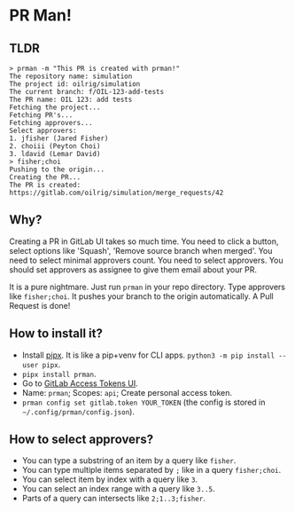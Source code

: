 # PR Man!

## TLDR

```
> prman -m "This PR is created with prman!"
The repository name: simulation
The project id: oilrig/simulation
The current branch: f/OIL-123-add-tests
The PR name: OIL 123: add tests
Fetching the project...
Fetching PR's...
Fetching approvers...
Select approvers:
1. jfisher (Jared Fisher)
2. choiii (Peyton Choi)
3. ldavid (Lemar David)
> fisher;choi
Pushing to the origin...
Creating the PR...
The PR is created:
https://gitlab.com/oilrig/simulation/merge_requests/42
```

## Why?

Creating a PR in GitLab UI takes so much time.
You need to click a button, select options like 'Squash', 'Remove source branch when merged'.
You need to select minimal approvers count.
You need to select approvers.
You should set approvers as assignee to give them email about your PR.

It is a pure nightmare.
Just run `prman` in your repo directory.
Type approvers like `fisher;choi`.
It pushes your branch to the origin automatically.
A Pull Request is done!

## How to install it?

* Install [pipx](https://pipxproject.github.io/pipx/).
It is like a pip+venv for CLI apps.
`python3 -m pip install --user pipx`.
* `pipx install prman`.
* Go to [GitLab Access Tokens UI](https://gitlab.com/profile/personal_access_tokens).
* Name: `prman`; Scopes: `api`; Create personal access token.
* `prman config set gitlab.token YOUR_TOKEN` (the config is stored in `~/.config/prman/config.json`).

## How to select approvers?

* You can type a substring of an item by a query like `fisher`.
* You can type multiple items separated by `;` like in a query `fisher;choi`.
* You can select item by index with a query like `3`.
* You can select an index range with a query like `3..5`.
* Parts of a query can intersects like `2;1..3;fisher`.
